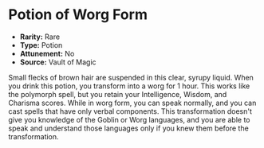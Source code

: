 # Potion of Worg Form

- **Rarity:** Rare
- **Type:** Potion
- **Attunement:** No
- **Source:** Vault of Magic

Small flecks of brown hair are suspended in this clear, syrupy liquid. When you drink this potion, you transform into a worg for 1 hour. This works like the polymorph spell, but you retain your Intelligence, Wisdom, and Charisma scores. While in worg form, you can speak normally, and you can cast spells that have only verbal components. This transformation doesn't give you knowledge of the Goblin or Worg languages, and you are able to speak and understand those languages only if you knew them before the transformation.

